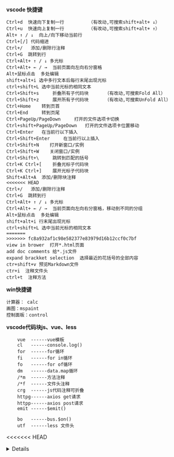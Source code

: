 **vscode 快捷键**
```
Ctrl+d  快速向下复制一行         （有改动,可搜索shift+alt+ ↓）
Ctrl+u  快速向上复制一行         （有改动,可搜索shift+alt+ ↑）
Alt+ ↑ / ↓	向上/向下移动当前行
Ctrl+[/] 代码缩进
Ctrl+/	 添加/删除行注释
Ctrl+G	跳转到行
Ctrl+Alt+ ↑ / ↓ 多光标
Ctrl+Alt+ ← / →  当前页面向左向右分窗格
Alt+鼠标点击  多处编辑
shift+alt+i 选中多行文本后每行末尾出现光标
ctrl+shift+L 选中当前光标的相同文本
Ctrl+Shift+s	 折叠所有子代码块      （有改动,可搜索Fold All）
Ctrl+Shift+z	 展开所有子代码块      （有改动,可搜索UnFold All）
Ctrl+Home	 转到页首
Ctrl+End	 转到页尾
Ctrl+PageUp/PageDown	 打开的文件选项卡切换
Ctrl+shift+PageUp/PageDown	 打开的文件选项卡位置移动
Ctrl+Enter	 在当前行以下插入
Ctrl+Shift+Enter	 在当前行以上插入
Ctrl+Shift+N	打开新窗口/实例
Ctrl+Shift+W	关闭窗口/实例
Ctrl+Shift+\	 跳转到匹配的括号
Ctrl+K Ctrl+[	 折叠光标子代码块
Ctrl+K Ctrl+]	 展开光标子代码块
Shift+Alt+A	 添加/删除块注释
<<<<<<< HEAD
Ctrl+/	 添加/删除行注释
Ctrl+G	跳转到行
Ctrl+Alt+ ↑ / ↓ 多光标
Ctrl+Alt+ ← / →  当前页面向左向右分窗格，移动到不同的分组
Alt+鼠标点击  多处编辑
shift+alt+i 行末尾出现光标
ctrl+shift+L 选中当前光标的相同文本
=======
>>>>>>> fc8a932af1c98e582377e83979d16b12ccf0c7bf
view in brower  打开*.html页面
add doc comments 给*.js文件
expand brackket selection  选择最近的花括号的全部内容
ctr+shift+v 预览Markdown文件
ctr+i  注释文件头
ctrl+t  注释方法
```
**win快捷键**
```
计算器： calc
画图：mspaint
控制面板：control
```
**vscode代码块js、vue、less**
```
    vue  ------vue模板
    cl   ------console.log()
    for  ------for循环
    fi   ------for in循环
    fo   ------for of循环
    dm   ------data.map循环
    /*m  ------方法注释
    /*f  ------文件头注释
    crg  ------js代码注释可折叠
    httpg------axios get请求
    httpp------axios post请求
    emit ------$emit()

    bo   ------bus.$on()
    utf  ------less 文件头
```
<<<<<<< HEAD
<details>
=======
 
>>>>>>> fc8a932af1c98e582377e83979d16b12ccf0c7bf

```json
    /* javascript.json */
    {
        // ==========================================================js常规操作==============================================
        "js Print to console": {
            "prefix": "cl",
            "body": [
                "console.log($1);$0"
            ],
            "description": "Log output to console"
        },
        "js Print to for": {
            "prefix": "for",
            "body": [
                "for(let $1=0;$1<$2.length;$1++){",
                "$3",
                "}",
                "$0"
            ],
            "description": "for loop"
        },
        "js Print to forin": {
            "prefix": "fi",
            "body": [
                "for(let $1 in $2){",
                "$3",
                "}",
                "$0"
            ],
            "description": "forin loop"
        },
        "js Print to forof": {
            "prefix": "fo",
            "body": [
                "for(let $1 of $2){",
                "$3",
                "}",
                "$0"
            ],
            "description": "forof loop"
        },
        "js Print to datamap": {
            "prefix": "dm",
            "body": [
                "$1.map(($2,$3)=>{",
                    "$4",
                "})",
                "$0"
            ],
            "description": "data.map loop"
        },
        "js Print to MethodAnnotation": {
            "prefix": "/*m",
            "body": [
                "/**",
                    "* @method $1",
                    "* @param $2",
                    "* @returns $3",
                    "* @desc $4",
                    "*/",
                "$0"
            ],
            "description": "方法注释"
        },
        "js Print to FileComment": {
            "prefix": "/*f",
            "body": [
                "/**",
                    "* @file $1",
                    "* @author $2",
                    "* @copyright $3",
                    "* @createDate $4",
                    "*/",
                "$0"
            ],
            "description": "文件头注释"
        },
        "js Print to CodeComment": {
            "prefix": "crg",
            "body": [
                "//#region $1",
                    "  $2",
                "//#endregion",
            ],
            "description": "js代码注释可折叠"
        },
        //========================================================== vue中js的操作===========================================
        "vue print axios get": {
            "prefix": "httpg",
            "body": [
            "this.$1.get($2).then(res => {",
                "console.log(res)",
                "$3",
            "}).catch(e=>{",
                "console.log('http error')",
            "})",
            "$0"
            ],
            "description": "axios get请求"
        },
        "vue print axios post": {
            "prefix": "httpp",
            "body": [
            "this.$1.post($2).then(res => {",
                "console.log(res)",
                "$3",
            "}).catch(e=>{",
                "console.log('http error')",
            "})",
            "$0"
            ],
            "description": "axios post请求"
        },
        "vue print bus on": {
            "prefix": "bo",
            "body": [
            " $1.$on('$2', ($3) => {",
                "$4",
                "})",
                "$0"
            ],
            "description": "bus.$on()"
        },
        "vue print emit": {
            "prefix": "emit",
            "body": [
            "this.$emit('$1', $2)",
                "$0"
            ],
            "description": "$emit()"
        },
    }

```

```json
    /* vue.json */
    {
        "vue-template": {
            "prefix": "vue",
            "body": [
            "<template>",
            "  <div class=\"$1\">",
            "$2",
            "  </div>",
            "</template>",
            "",
            "<script>",
            "export default {",
            "  name: \"$1\",",
            "  data() {",
            "    return {",
            "",
            "    };",
            "  },",
            "  components: {",
            "",
            "  },",
            "  computed: {",
            "",
            "  },",
            "  methods: {",
            "",
            "  },",
            "  mounted() {",
            "",
            "  }",
            "};",
            "</script>",
            "",
            "<style lang=\"less\" scoped>",
            ".$1{",
                "",
            "}",
            "</style>",
            ""
            ],
            "description": "vue template"
        }
    }
```

**VScode 常用插件**
 `Auto Close Tag`
 `Auto Rename Tag`
 `Beautify`：格式化代码
 `Vetur`
 `Color Highlight`:颜色高亮
 `Image preview`、:图片缩略预览
 `Node.js Modules Intellisense`
 `Path Intellisense`、：路径提示
 `Svg Previe`：svg图片预览
 `Markdown Preview Enhanced`：markdown文件预览


**微信开发者工具**
`自动保存`：设置->编辑
`代码缩略图`：设置->编辑
`格式化代码`:shift+alt+f
`左/右缩进`:ctrl+[/]
`快速打开文件`:ctrl+p
`查找`:shift+ctrl+f
`替换`:shift+ctrl+r
`跳转到某行`:ctrl+g

**常用插件**
 Auto Close Tag、
 Auto Rename Tag、
 Beautify、
 Bracket Pair Colorizer 2、
 Color Highlight、
 Highlight Matching Tag、
 Image preview、
 koroFileHeader、
 Markdown Preview Enhanced、
 Node.js Modules Intellisense、
 Path Intellisense、
 px2rem、
 Svg Previe、
 Trailing Spaces、
 Vetur、
 view-in-browser

 {
  "files.autoSave": "afterDelay",
    "eslint.options": { "configFile": "F:/1/work/enovate-h5-front/.eslintrc.js"},
    "eslint.validate": [
        "javascript",
        "javascriptreact",
        "vue-html",
        "html",
        "vue",
        {
          "language": "vue",
          "autoFix": true
      }
    ],
    "json.format.enable": true,
    "javascript.preferences.quoteStyle": "single",
    "editor.fontSize": 14,
    "window.zoomLevel": 0.3,
    "vetur.format.defaultFormatter.js": "vscode-typescript",
    "html.format.endWithNewline": true,
    "explorer.confirmDelete": false,
    "prettier.semi": true,
    "prettier.singleQuote": true,
    "typescript.updateImportsOnFileMove.enabled": "always",
    "eslint.autoFixOnSave": true,
    "editor.tabSize": 2,
    "eslint.alwaysShowStatus": true
  }
 view-in-browser、
 eslint
